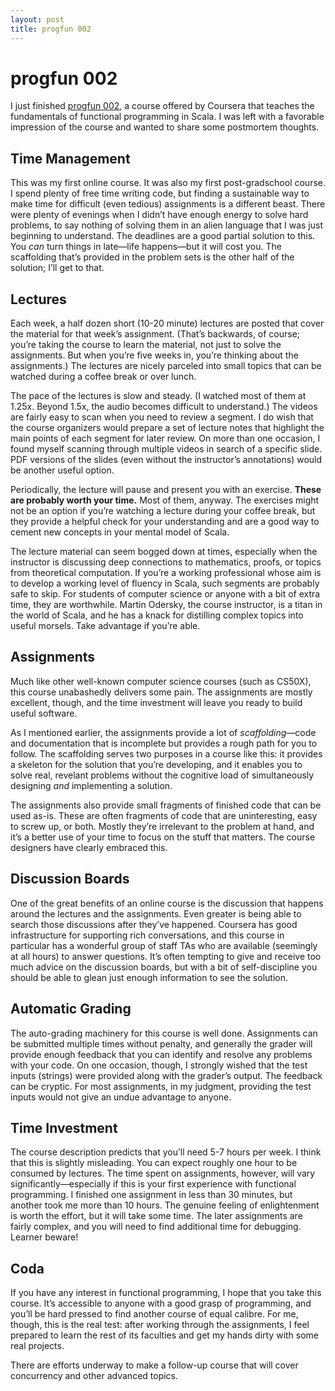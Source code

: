 ```yaml
---
layout: post
title: progfun 002
---
```


# progfun 002

I just finished [progfun 002](https://class.coursera.org/progfun-2012-001), a course offered by Coursera that teaches the fundamentals of functional programming in Scala. I was left with a favorable impression of the course and wanted to share some postmortem thoughts.

## Time Management

This was my first online course. It was also my first post-gradschool course. I spend plenty of free time writing code, but finding a sustainable way to make time for difficult (even tedious) assignments is a different beast. There were plenty of evenings when I didn’t have enough energy to solve hard problems, to say nothing of solving them in an alien language that I was just beginning to understand. The deadlines are a good partial solution to this. You *can* turn things in late—life happens—but it will cost you. The scaffolding that’s provided in the problem sets is the other half of the solution; I’ll get to that.

## Lectures

Each week, a half dozen short (10-20 minute) lectures are posted that cover the material for that week’s assignment. (That’s backwards, of course; you’re taking the course to learn the material, not just to solve the assignments. But when you’re five weeks in, you’re thinking about the assignments.) The lectures are nicely parceled into small topics that can be watched during a coffee break or over lunch.

The pace of the lectures is slow and steady. (I watched most of them at 1.25x. Beyond 1.5x, the audio becomes difficult to understand.) The videos are fairly easy to scan when you need to review a segment. I do wish that the course organizers would prepare a set of lecture notes that highlight the main points of each segment for later review. On more than one occasion, I found myself scanning through multiple videos in search of a specific slide. PDF versions of the slides (even without the instructor’s annotations) would be another useful option.

Periodically, the lecture will pause and present you with an exercise. **These are probably worth your time.** Most of them, anyway. The exercises might not be an option if you’re watching a lecture during your coffee break, but they provide a helpful check for your understanding and are a good way to cement new concepts in your mental model of Scala.

The lecture material can seem bogged down at times, especially when the instructor is discussing deep connections to mathematics, proofs, or topics from theoretical computation. If you’re a working professional whose aim is to develop a working level of fluency in Scala, such segments are probably safe to skip. For students of computer science or anyone with a bit of extra time, they are worthwhile. Martin Odersky, the course instructor, is a titan in the world of Scala, and he has a knack for distilling complex topics into useful morsels. Take advantage if you’re able.

## Assignments

Much like other well-known computer science courses (such as CS50X), this course unabashedly delivers some pain. The assignments are mostly excellent, though, and the time investment will leave you ready to build useful software.

As I mentioned earlier, the assignments provide a lot of *scaffolding*—code and documentation that is incomplete but provides a rough path for you to follow. The scaffolding serves two purposes in a course like this: it provides a skeleton for the solution that you’re developing, and it enables you to solve real, revelant problems without the cognitive load of simultaneously designing *and* implementing a solution.

The assignments also provide small fragments of finished code that can be used as-is. These are often fragments of code that are uninteresting, easy to screw up, or both. Mostly they’re irrelevant to the problem at hand, and it’s a better use of your time to focus on the stuff that matters. The course designers have clearly embraced this.

## Discussion Boards

One of the great benefits of an online course is the discussion that happens around the lectures and the assignments. Even greater is being able to search those discussions after they’ve happened. Coursera has good infrastructure for supporting rich conversations, and this course in particular has a wonderful group of staff TAs who are available (seemingly at all hours) to answer questions. It’s often tempting to give and receive too much advice on the discussion boards, but with a bit of self-discipline you should be able to glean just enough information to see the solution.

## Automatic Grading

The auto-grading machinery for this course is well done. Assignments can be submitted multiple times without penalty, and generally the grader will provide enough feedback that you can identify and resolve any problems with your code. On one occasion, though, I strongly wished that the test inputs (strings) were provided along with the grader’s output. The feedback can be cryptic. For most assignments, in my judgment, providing the test inputs would not give an undue advantage to anyone.

## Time Investment

The course description predicts that you’ll need 5-7 hours per week. I think that this is slightly misleading. You can expect roughly one hour to be consumed by lectures. The time spent on assignments, however, will vary significantly—especially if this is your first experience with functional programming. I finished one assignment in less than 30 minutes, but another took me more than 10 hours. The genuine feeling of enlightenment is worth the effort, but it will take some time. The later assignments are fairly complex, and you will need to find additional time for debugging. Learner beware!

## Coda

If you have any interest in functional programming, I hope that you take this course. It’s accessible to anyone with a good grasp of programming, and you’ll be hard pressed to find another course of equal calibre. For me, though, this is the real test: after working through the assignments, I feel prepared to learn the rest of its faculties and get my hands dirty with some real projects.

There are efforts underway to make a follow-up course that will cover concurrency and other advanced topics.